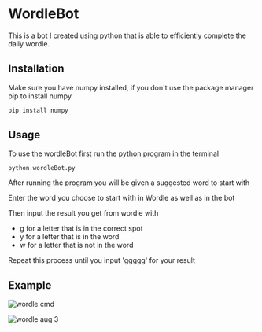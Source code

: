 # WordleBot
This is a bot I created using python that is able to efficiently complete the daily wordle.

## Installation
Make sure you have numpy installed, if you don't use the package manager pip to install numpy

```bash
pip install numpy
```

## Usage
To use the wordleBot first run the python program in the terminal

```terminal
python wordleBot.py
```

After running the program you will be given a suggested word to start with

Enter the word you choose to start with in Wordle as well as in the bot

Then input the result you get from wordle with
- g for a letter that is in the correct spot
- y for a letter that is in the word
- w for a letter that is not in the word

Repeat this process until you input 'ggggg' for your result

## Example
![wordle cmd](https://user-images.githubusercontent.com/104728253/182633944-6a1eea63-59bc-453f-836e-bcf48cea5494.jpg)

![wordle aug 3](https://user-images.githubusercontent.com/104728253/182633919-a5819482-8218-4fd2-84eb-aa50d5735864.jpg)
